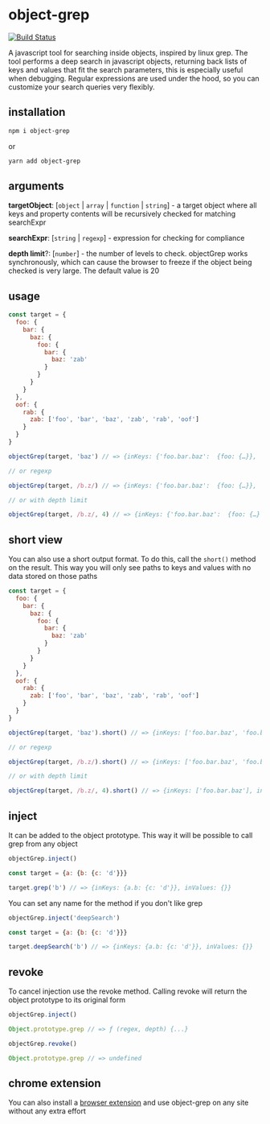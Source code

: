 # object-grep

[![Build Status](https://travis-ci.com/ulitcos/object-grep.svg?branch=master)](https://travis-ci.com/ulitcos/object-grep)

A javascript tool for searching inside objects, inspired by linux grep. The tool performs a deep search in javascript objects, returning back lists of keys and values that fit the search parameters, this is especially useful when debugging. Regular expressions are used under the hood, so you can customize your search queries very flexibly.

## installation

```bash
npm i object-grep
```

or

```bash
yarn add object-grep
```

## arguments

**targetObject**: [`object` | `array` | `function` | `string`] - a target object where all keys and property contents will be recursively checked for matching searchExpr

**searchExpr**: [`string` | `regexp`] - expression for checking for compliance

**depth limit**?: [`number`] - the number of levels to check. objectGrep works synchronously, which can cause the
browser to freeze if the object being checked is very large. The default value is 20

## usage

```javascript
const target = {
  foo: {
    bar: {
      baz: {
        foo: {
          bar: {
            baz: 'zab'
          }
        }
      }
    }
  },
  oof: {
    rab: {
      zab: ['foo', 'bar', 'baz', 'zab', 'rab', 'oof']
    }
  }
}

objectGrep(target, 'baz') // => {inKeys: {'foo.bar.baz':  {foo: {…}}, 'foo.bar.baz.foo.bar.baz': 'zab'}, inValues: {'oof.rab.zab.2': 'baz'}}

// or regexp

objectGrep(target, /b.z/) // => {inKeys: {'foo.bar.baz':  {foo: {…}}, 'foo.bar.baz.foo.bar.baz': 'zab'}, inValues: {'oof.rab.zab.2': 'baz'}}

// or with depth limit

objectGrep(target, /b.z/, 4) // => {inKeys: {'foo.bar.baz':  {foo: {…} }}, inValues: {'oof.rab.zab.2': 'baz'}}
```

## short view

You can also use a short output format. To do this, call the `short()` method on the result. This way you will only see
paths to keys and values with no data stored on those paths

```javascript
const target = {
  foo: {
    bar: {
      baz: {
        foo: {
          bar: {
            baz: 'zab'
          }
        }
      }
    }
  },
  oof: {
    rab: {
      zab: ['foo', 'bar', 'baz', 'zab', 'rab', 'oof']
    }
  }
}

objectGrep(target, 'baz').short() // => {inKeys: ['foo.bar.baz', 'foo.bar.baz.foo.bar.baz'], inValues: ['oof.rab.zab.2']}

// or regexp

objectGrep(target, /b.z/).short() // => {inKeys: ['foo.bar.baz', 'foo.bar.baz.foo.bar.baz'], inValues: ['oof.rab.zab.2']}

// or with depth limit

objectGrep(target, /b.z/, 4).short() // => {inKeys: ['foo.bar.baz'], inValues: ['oof.rab.zab.2']}
```

## inject

It can be added to the object prototype. This way it will be possible to call grep from any object

```javascript
objectGrep.inject()

const target = {a: {b: {c: 'd'}}}

target.grep('b') // => {inKeys: {a.b: {c: 'd'}}, inValues: {}}
```

You can set any name for the method if you don't like grep

```javascript
objectGrep.inject('deepSearch')

const target = {a: {b: {c: 'd'}}}

target.deepSearch('b') // => {inKeys: {a.b: {c: 'd'}}, inValues: {}}
```

## revoke

To cancel injection use the revoke method. Calling revoke will return the
object prototype to its original form

```javascript
objectGrep.inject()

Object.prototype.grep // => ƒ (regex, depth) {...}

objectGrep.revoke()

Object.prototype.grep // => undefined
```

## chrome extension

You can also install a [browser extension](https://github.com/ulitcos/object-grep-chrome-extension) and use object-grep
on any site without any extra effort

